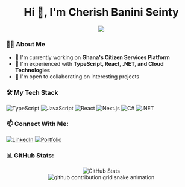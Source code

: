<h1 align="center">Hi 👋, I'm Cherish Banini Seinty</h1>

<p align="center">
  <img src="https://readme-typing-svg.herokuapp.com/?lines=Full+Stack+Developer;Building+Great+Solutions&center=true&width=380&height=45">
</p>

### 👨‍💻 About Me
- 🔭 I'm currently working on **Ghana's Citizen Services Platform**
- 🌱 I'm experienced with **TypeScript, React, .NET, and Cloud Technologies**
- 👯 I'm open to collaborating on interesting projects

### 🛠️ My Tech Stack
![TypeScript](https://img.shields.io/badge/-TypeScript-3178C6?style=flat-square&logo=typescript&logoColor=white)
![JavaScript](https://img.shields.io/badge/-JavaScript-F7DF1E?style=flat-square&logo=javascript&logoColor=black)
![React](https://img.shields.io/badge/-React-61DAFB?style=flat-square&logo=react&logoColor=black)
![Next.js](https://img.shields.io/badge/-Next.js-000000?style=flat-square&logo=next.js&logoColor=white)
![C#](https://img.shields.io/badge/-C%23-239120?style=flat-square&logo=c-sharp&logoColor=white)
![.NET](https://img.shields.io/badge/-.NET-512BD4?style=flat-square&logo=.net&logoColor=white)

### 📫 Connect With Me:
[![LinkedIn](https://img.shields.io/badge/-LinkedIn-0077B5?style=for-the-badge&logo=linkedin&logoColor=white)]([https://linkedin.com/in/cherish-banini](https://www.linkedin.com/in/cherish-banini-seinty-1171561a2/))
[![Portfolio](https://img.shields.io/badge/-Portfolio-000000?style=for-the-badge&logo=safari&logoColor=white)](https://devseinty.netlify.app)

### 📊 GitHub Stats:
<div align="center">
  <img src="https://github-readme-stats.vercel.app/api?username=NanaWhan&show_icons=true&theme=radical" alt="GitHub Stats" />
</div>

<!-- Snake Animation -->
<div align="center">
  <picture>
    <source
      media="(prefers-color-scheme: dark)"
      srcset="https://raw.githubusercontent.com/NanaWhan/NanaWhan/output/github-contribution-grid-snake-dark.svg"
    />
    <source
      media="(prefers-color-scheme: light)"
      srcset="https://raw.githubusercontent.com/NanaWhan/NanaWhan/output/github-contribution-grid-snake.svg"
    />
    <img
      alt="github contribution grid snake animation"
      src="https://raw.githubusercontent.com/NanaWhan/NanaWhan/output/github-contribution-grid-snake.svg"
    />
  </picture>
</div>

